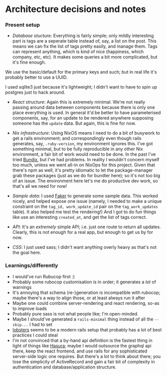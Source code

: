 # Architecture decisions and notes

### Present setup

- *Database stucture*: Everything is fairly simple; only mildly interesting
part is tags are a seperate table instead of, say, a list on the post. This
means we can fix the list of tags pretty easily, and manage them. Tags can
represent anything, which is kind of nice (happiness, which company, etc,
etc). It makes some queries a bit more complicated, but it's fine enough.

We use the basic/default for the primary keys and such; but in real life it's
probably better to use a UUID.

I used sqlite3 just because it's lightweight; I didn't want to have to spin up
postgres just to hack around.

- *React structure*: Again this is extremely minimal. We're not really passing
around data between components because there is only one place everything is
used. In general it'd be better to have parameterised components, say, for an
update to be rendered anywhere supposing someone has the `update` data. But
again, this is fine for now.

- *Nix infrastructure*: Using NixOS means I need to do a bit of busywork to
get a rails environment; and correspondingly even though rails generates, say,
`.ruby-version`, my environment ignores this. I've got something minimal, but
to be fully reproducible in any other Nix environment, a fair bit of work
would need to be done. In the past I've tried
[Bundix](https://github.com/nix-community/bundix), but I've had problems. In
reality I wouldn't concern myself too much, unless we went all-in on NixOps
for this project. Given that there's npm as well, it's pretty idiomatic to let
the package-manager grab these packages (just as we do for bundler here); so
it's not too big of an issue. The environment here let's me do productive dev
work, so that's all we need for now!

- *Sample data*: I used [Faker](https://github.com/faker-ruby/faker) to
generate some sample data. This worked nicely, and helped expose one issue
(namely, I needed to make a unique constraint on the `tag_id, work_update_id`
 pair on the `tag_work_updates` table). It also helped me test the rendering!)
 And I got to do fun things like use an interesting `created_at`, and get the
 list of tags correct.

- *API*: It's an _extremely_ simple API; i.e. just one route to return all
updates. Clearly, this is not enough for a real app, but enough to get us by
for now.

- *CSS*: I just used sass; I didn't want anything overly heavy as that's not
the goal here.


### Learnings/differently

- I would've run Rubucop first :)
- Probably some rubocop customisation is in order; it generates a _lot_ of warnings
- It's annoying that schema (re-)generation is incompatible with rubocop;
maybe there's a way to align those, or at least always run it after
- Maybe one could combine server-rendering and react rendering, so-as to
improve loads
- Probably pure sass is not what people like; I'm open-minded.
- Maybe I should've generated a `rails-minimal` thing instead of all the
`--skip...` I had to set
- [lobsters](https://github.com/lobsters/lobsters/) seems to be a modern rails
setup that probably has a lot of best practices I could steal
- I'm not convinced that a by-hand api definition is the fastest thing in
light of things like [Hasura](https://hasura.io/); maybe I would outsource the
graphql api there, keep the react frontend, and use rails for any
sophisticated server-side logic one requires. But there's a lot to think about
there; you lose the simplicity of ActiveRecord and gain a fair bit of
complexity in authentication and database/application structure.
